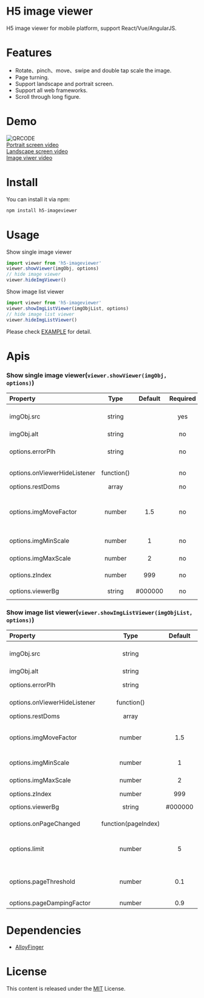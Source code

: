 # H5 image viewer
H5 image viewer for mobile platform, support React/Vue/AngularJS.

# Features
* Rotate、pinch、move、swipe and double tap scale the image.
* Page turning.
* Support landscape and portrait screen.
* Support all web frameworks.
* Scroll through long figure.

# Demo
![QRCODE](https://i.loli.net/2019/07/28/5d3cfc6643ec611808.png)  
[Portrait screen video](http://tubb.github.io/h5-imageviewer/1564584324582171.mp4)  
[Landscape screen video](http://tubb.github.io/h5-imageviewer/1564587116005125.mp4)  
[Image viwer video](http://tubb.github.io/h5-imageviewer/1564587977275048.mp4)

# Install

You can install it via npm:

```html
npm install h5-imageviewer
```

# Usage
Show single image viewer
```js
import viewer from 'h5-imageviewer'
viewer.showViewer(imgObj, options)
// hide image viewer
viewer.hideImgViewer()
```
Show image list viewer
```js
import viewer from 'h5-imageviewer'
viewer.showImgListViewer(imgObjList, options)
// hide image list viewer
viewer.hideImgListViewer()
```

Please check [EXAMPLE](https://github.com/TUBB/h5-imageviewer/blob/master/src/example/example.js) for detail.

# Apis

### Show single image viewer(`viewer.showViewer(imgObj, options)`)
| Property         |  Type   | Default | Required | Description                                                               |
| :--------------- | :-----: | :-----: | :------: | :------------------------------------------------------------------------ |
| imgObj.src | string | | yes | img src attr (base64 also supported) |
| imgObj.alt | string | | no | img alt attr |
| options.errorPlh | string | | no | placeholder when image onerror |
| options.onViewerHideListener | function() | | no | listener for viewer hide |
| options.restDoms | array | | no |  | the attach dom array |
| options.imgMoveFactor | number | 1.5 | no | movement speed (imgMoveFactor * translateX or translateY) |
| options.imgMinScale | number | 1 | no | minimum scale of the image |
| options.imgMaxScale | number | 2 | no | maximum scale of the image |
| options.zIndex | number | 999 | no | the viewer `z-index` |
| options.viewerBg | string | #000000 | no | the viewer `background` |

### Show image list viewer(`viewer.showImgListViewer(imgObjList, options)`)
| Property         |  Type   | Default | Required | Description                                                               |
| :--------------- | :-----: | :-----: | :------: | :------------------------------------------------------------------------ |
| imgObj.src | string | | yes | img src attr (base64 also supported) |
| imgObj.alt | string | | no | img alt attr |
| options.errorPlh | string | | no | placeholder when image onerror |
| options.onViewerHideListener | function() | | no | listener for viewer hide |
| options.restDoms | array | | no |  | the attach dom array |
| options.imgMoveFactor | number | 1.5 | no | movement speed (imgMoveFactor * translateX or translateY) |
| options.imgMinScale | number | 1 | no | minimum scale of the image |
| options.imgMaxScale | number | 2 | no | maximum scale of the image |
| options.zIndex | number | 999 | no | the viewer `z-index` |
| options.viewerBg | string | #000000 | no | the viewer `background` |
| options.onPageChanged | function(pageIndex) | | no | the page changed listener |
| options.limit | number | 5 | no | how many pages will be kept offscreen in an idle state |
| options.pageThreshold | number | 0.1 | no | threshold of go to next or prev page (window.innerWidth * pageThreshold) |
| options.pageDampingFactor | number | 0.9 | no | damping factor |

# Dependencies
* [AlloyFinger](https://github.com/AlloyTeam/AlloyFinger)

# License
This content is released under the [MIT](http://opensource.org/licenses/MIT) License.
